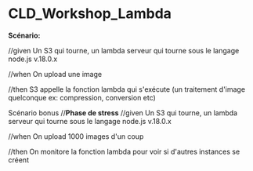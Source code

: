# CLD_Workshop_Lambda

**Scénario:**

//given
Un S3 qui tourne, un lambda serveur qui tourne sous le langage node.js v.18.0.x

//when
On upload une image 

//then
S3 appelle la fonction lambda qui s'exécute (un traitement d'image quelconque ex: compression, conversion etc)

Scénario bonus
//**Phase de stress**
//given
Un S3 qui tourne, un lambda serveur qui tourne sous le langage node.js v.18.0.x

//when
On upload 1000 images d'un coup 

//then
On monitore la fonction lambda pour voir si d'autres instances se créent

